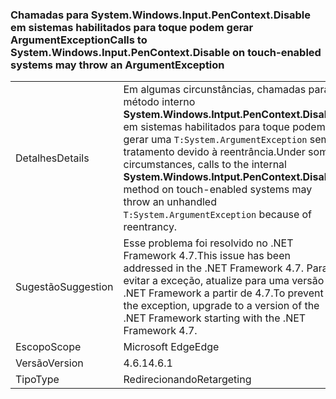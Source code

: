 ### <a name="calls-to-systemwindowsinputpencontextdisable-on-touch-enabled-systems-may-throw-an-argumentexception"></a><span data-ttu-id="0ff41-101">Chamadas para System.Windows.Input.PenContext.Disable em sistemas habilitados para toque podem gerar ArgumentException</span><span class="sxs-lookup"><span data-stu-id="0ff41-101">Calls to System.Windows.Input.PenContext.Disable on touch-enabled systems may throw an ArgumentException</span></span>

|   |   |
|---|---|
|<span data-ttu-id="0ff41-102">Detalhes</span><span class="sxs-lookup"><span data-stu-id="0ff41-102">Details</span></span>|<span data-ttu-id="0ff41-103">Em algumas circunstâncias, chamadas para o método interno <strong>System.Windows.Intput.PenContext.Disable</strong> em sistemas habilitados para toque podem gerar uma <code>T:System.ArgumentException</code> sem tratamento devido à reentrância.</span><span class="sxs-lookup"><span data-stu-id="0ff41-103">Under some circumstances, calls to the internal <strong>System.Windows.Intput.PenContext.Disable</strong> method on touch-enabled systems may throw an unhandled <code>T:System.ArgumentException</code> because of reentrancy.</span></span>|
|<span data-ttu-id="0ff41-104">Sugestão</span><span class="sxs-lookup"><span data-stu-id="0ff41-104">Suggestion</span></span>|<span data-ttu-id="0ff41-105">Esse problema foi resolvido no .NET Framework 4.7.</span><span class="sxs-lookup"><span data-stu-id="0ff41-105">This issue has been addressed in the .NET Framework 4.7.</span></span> <span data-ttu-id="0ff41-106">Para evitar a exceção, atualize para uma versão do .NET Framework a partir de 4.7.</span><span class="sxs-lookup"><span data-stu-id="0ff41-106">To prevent the exception, upgrade to a version of the .NET Framework starting with the .NET Framework 4.7.</span></span>|
|<span data-ttu-id="0ff41-107">Escopo</span><span class="sxs-lookup"><span data-stu-id="0ff41-107">Scope</span></span>|<span data-ttu-id="0ff41-108">Microsoft Edge</span><span class="sxs-lookup"><span data-stu-id="0ff41-108">Edge</span></span>|
|<span data-ttu-id="0ff41-109">Versão</span><span class="sxs-lookup"><span data-stu-id="0ff41-109">Version</span></span>|<span data-ttu-id="0ff41-110">4.6.1</span><span class="sxs-lookup"><span data-stu-id="0ff41-110">4.6.1</span></span>|
|<span data-ttu-id="0ff41-111">Tipo</span><span class="sxs-lookup"><span data-stu-id="0ff41-111">Type</span></span>|<span data-ttu-id="0ff41-112">Redirecionando</span><span class="sxs-lookup"><span data-stu-id="0ff41-112">Retargeting</span></span>|

